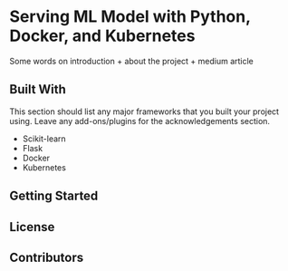 # Serving ML Model with Python, Docker, and Kubernetes

Some words on introduction + about the project + medium article

## Built With
This section should list any major frameworks that you built your project using. Leave any add-ons/plugins for the acknowledgements section.

* Scikit-learn
* Flask
* Docker
* Kubernetes

## Getting Started

## License 

## Contributors
